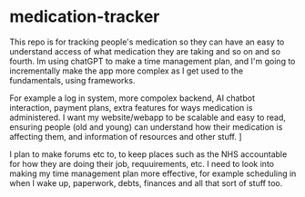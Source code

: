 # medication-tracker
This repo is for tracking people's medication so they can have an easy to understand access of what medication they are taking and so on and so fourth.
Im using chatGPT to make a time management plan, and I'm going to incrementally make the app more complex as I get used to the fundamentals, using frameworks.

For example a log in system, more compolex backend, AI chatbot interaction, payment plans, extra features for ways medication is administered. I want
my website/webapp to be scalable and easy to read, ensuring people (old and young) can understand how their medication is affecting them, and information
of resources and other stuff. ]

I plan to make forums etc to, to keep places such as the NHS accountable for how they are doing their job, requuirements, etc.
I need to look into making my time management plan more effective, for example scheduling in when I wake up, paperwork, debts, finances and all that sort of stuff too.
